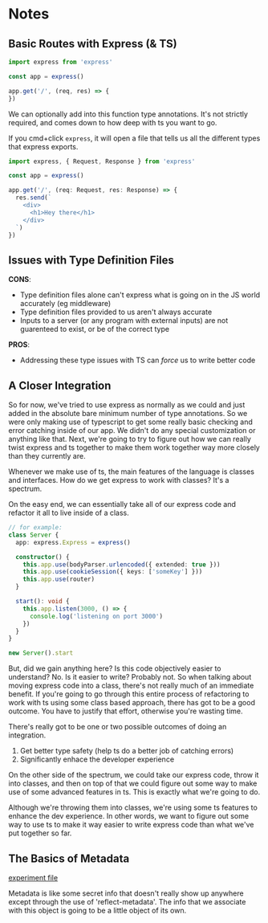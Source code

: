 # Notes

## Basic Routes with Express (& TS)
```ts
import express from 'express'

const app = express()

app.get('/', (req, res) => {
})
```
We can optionally add into this function type annotations. It's not strictly required, and comes down to how deep with ts you want to go.

If you cmd+click `express`, it will open a file that tells us all the different types that express exports.
```ts
import express, { Request, Response } from 'express'

const app = express()

app.get('/', (req: Request, res: Response) => {
  res.send(`
    <div>
      <h1>Hey there</h1>
    </div>
  `)
})
```

## Issues with Type Definition Files
**CONS**:
- Type definition files alone can't express what is going on in the JS world accurately (eg middleware)
- Type definition files provided to us aren't always accurate
- Inputs to a server (or any program with external inputs) are not guarenteed to exist, or be of the correct type

**PROS**:
- Addressing these type issues with TS can *force* us to write better code

## A Closer Integration
So for now, we've tried to use express as normally as we could and just added in the absolute bare minimum number of type annotations. So we were only making use of typescript to get some really basic checking and error catching inside of our app. We didn't do any special customization or anything like that. Next, we're going to try to figure out how we can really twist express and ts together to make them work together way more closely than they currently are. 

Whenever we make use of ts, the main features of the language is classes and interfaces. How do we get express to work with classes? It's a spectrum. 

On the easy end, we can essentially take all of our express code and refactor it all to live inside of a class. 
```ts
// for example:
class Server {
  app: express.Express = express()

  constructor() {
    this.app.use(bodyParser.urlencoded({ extended: true }))
    this.app.use(cookieSession({ keys: ['someKey'] }))
    this.app.use(router)
  }

  start(): void {
    this.app.listen(3000, () => {
      console.log('listening on port 3000')
    })
  }
}

new Server().start
```

But, did we gain anything here? Is this code objectively easier to understand? No. Is it easier to write? Probably not. So when talking about moving express code into a class, there's not really much of an immediate benefit. If you're going to go through this entire process of refactoring to work with ts using some class based approach, there has got to be a good outcome. You have to justify that effort, otherwise you're wasting time. 

There's really got to be one or two possible outcomes of doing an integration. 
1. Get better type safety (help ts do a better job of catching errors)
2. Significantly enhace the developer experience

On the other side of the spectrum, we could take our express code, throw it into classes, and then on top of that we could figure out some way to make use of some advanced features in ts. This is exactly what we're going to do. 

Although we're throwing them into classes, we're using some ts features to enhance the dev experience. In other words, we want to figure out some way to use ts to make it way easier to write express code than what we've put together so far. 

## The Basics of Metadata
[experiment file](https://github.com/hungrypc/typescript-express/blob/master/src/experiments/metadata.ts)

Metadata is like some secret info that doesn't really show up anywhere except through the use of 'reflect-metadata'. The info that we associate with this object is going to be a little object of its own. 